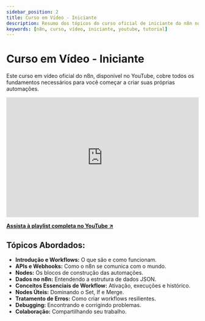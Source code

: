 ```yaml
---
sidebar_position: 2
title: Curso em Vídeo - Iniciante
description: Resumo dos tópicos do curso oficial de iniciante do n8n no YouTube.
keywords: [n8n, curso, vídeo, iniciante, youtube, tutorial]
---
```


# <IonicIcon name="play-circle-outline" size={32} color="#ea4b71" /> Curso em Vídeo - Iniciante

Este curso em vídeo oficial do n8n, disponível no YouTube, cobre todos os fundamentos necessários para você começar a criar suas próprias automações.

<iframe width="100%" height="315" src="https://www.youtube.com/embed/I_7_b0I1I3Y" title="n8n Beginner Course - Introduction" frameborder="0" allow="accelerometer; autoplay; clipboard-write; encrypted-media; gyroscope; picture-in-picture; web-share" allowfullscreen></iframe>

**<IonicIcon name="logo-youtube" size={16} color="#ea4b71" /> [ Assista à playlist completa no YouTube ↗](https://www.youtube.com/watch?v=I_7_b0I1I3Y&list=PL8p-62yr-wG4s4s_lq4a4M0S-s_k4iS3q)**

## <IonicIcon name="list-outline" size={24} color="#ea4b71" /> Tópicos Abordados:

- <IonicIcon name="information-circle-outline" size={16} color="#6b7280" /> **Introdução e Workflows:** O que são e como funcionam.
- <IonicIcon name="cloud-outline" size={16} color="#6b7280" /> **APIs e Webhooks:** Como o n8n se comunica com o mundo.
- <IonicIcon name="extension-puzzle-outline" size={16} color="#6b7280" /> **Nodes:** Os blocos de construção das automações.
- <IonicIcon name="code-outline" size={16} color="#6b7280" /> **Dados no n8n:** Entendendo a estrutura de dados JSON.
- <IonicIcon name="flash-outline" size={16} color="#6b7280" /> **Conceitos Essenciais de Workflow:** Ativação, execuções e histórico.
- <IonicIcon name="construct-outline" size={16} color="#6b7280" /> **Nodes Úteis:** Dominando o Set, If e Merge.
- <IonicIcon name="warning-outline" size={16} color="#6b7280" /> **Tratamento de Erros:** Como criar workflows resilientes.
- <IonicIcon name="bug-outline" size={16} color="#6b7280" /> **Debugging:** Encontrando e corrigindo problemas.
- <IonicIcon name="people-outline" size={16} color="#6b7280" /> **Colaboração:** Compartilhando seu trabalho.
